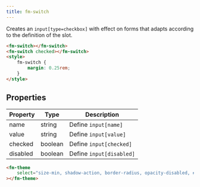 ```yaml
---
title: fm-switch
---
```


Creates an `input[type=checkbox]` with effect on forms that adapts according to the definition of the slot.

```html preview
<fm-switch></fm-switch>
<fm-switch checked></fm-switch>
<style>
    fm-switch {
        margin: 0.25rem;
    }
</style>
```

## Properties

| Property | Type    | Description              |
| -------- | ------- | ------------------------ |
| name     | string  | Define `input[name]`     |
| value    | string  | Define `input[value]`    |
| checked  | boolean | Define `input[checked]`  |
| disabled | boolean | Define `input[disabled]` |

```html inject
<fm-theme
    select="size-min, shadow-action, border-radius, opacity-disabled, #colors-checkbox"
></fm-theme>
```
